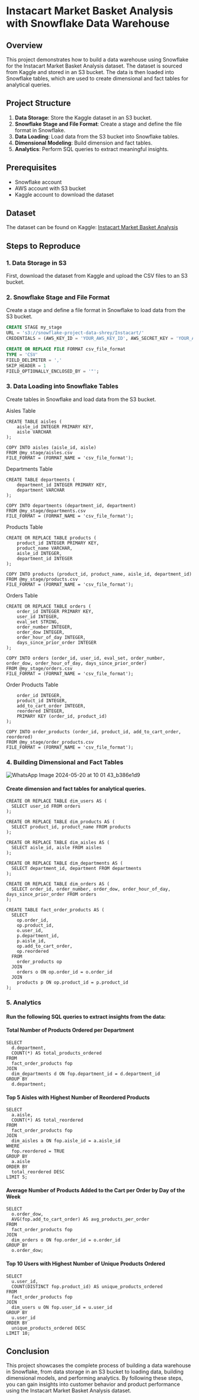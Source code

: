 # Instacart Market Basket Analysis with Snowflake Data Warehouse

## Overview

This project demonstrates how to build a data warehouse using Snowflake for the Instacart Market Basket Analysis dataset. The dataset is sourced from Kaggle and stored in an S3 bucket. The data is then loaded into Snowflake tables, which are used to create dimensional and fact tables for analytical queries.

## Project Structure

1. **Data Storage**: Store the Kaggle dataset in an S3 bucket.
2. **Snowflake Stage and File Format**: Create a stage and define the file format in Snowflake.
3. **Data Loading**: Load data from the S3 bucket into Snowflake tables.
4. **Dimensional Modeling**: Build dimension and fact tables.
5. **Analytics**: Perform SQL queries to extract meaningful insights.

## Prerequisites

- Snowflake account
- AWS account with S3 bucket
- Kaggle account to download the dataset

## Dataset

The dataset can be found on Kaggle: [Instacart Market Basket Analysis](https://www.kaggle.com/competitions/instacart-market-basket-analysis/data)

## Steps to Reproduce

### 1. Data Storage in S3

First, download the dataset from Kaggle and upload the CSV files to an S3 bucket.

### 2. Snowflake Stage and File Format

Create a stage and define a file format in Snowflake to load data from the S3 bucket.

```sql
CREATE STAGE my_stage
URL = 's3://snowflake-project-data-shrey/Instacart/'
CREDENTIALS = (AWS_KEY_ID = 'YOUR_AWS_KEY_ID', AWS_SECRET_KEY = 'YOUR_AWS_SECRET_KEY');

CREATE OR REPLACE FILE FORMAT csv_file_format
TYPE = 'CSV'
FIELD_DELIMITER = ','
SKIP_HEADER = 1
FIELD_OPTIONALLY_ENCLOSED_BY = '"';
```

### 3. Data Loading into Snowflake Tables

Create tables in Snowflake and load data from the S3 bucket.

Aisles Table
```
CREATE TABLE aisles (
    aisle_id INTEGER PRIMARY KEY,
    aisle VARCHAR
);

COPY INTO aisles (aisle_id, aisle)
FROM @my_stage/aisles.csv
FILE_FORMAT = (FORMAT_NAME = 'csv_file_format');
```

Departments Table
```
CREATE TABLE departments (
    department_id INTEGER PRIMARY KEY,
    department VARCHAR
);

COPY INTO departments (department_id, department)
FROM @my_stage/departments.csv
FILE_FORMAT = (FORMAT_NAME = 'csv_file_format');
```

Products Table
```
CREATE OR REPLACE TABLE products (
    product_id INTEGER PRIMARY KEY,
    product_name VARCHAR,
    aisle_id INTEGER,
    department_id INTEGER
);

COPY INTO products (product_id, product_name, aisle_id, department_id)
FROM @my_stage/products.csv
FILE_FORMAT = (FORMAT_NAME = 'csv_file_format');
```

Orders Table
```
CREATE OR REPLACE TABLE orders (
    order_id INTEGER PRIMARY KEY,
    user_id INTEGER,
    eval_set STRING,
    order_number INTEGER,
    order_dow INTEGER,
    order_hour_of_day INTEGER,
    days_since_prior_order INTEGER
);

COPY INTO orders (order_id, user_id, eval_set, order_number, order_dow, order_hour_of_day, days_since_prior_order)
FROM @my_stage/orders.csv
FILE_FORMAT = (FORMAT_NAME = 'csv_file_format');
```
Order Products Table

```CREATE OR REPLACE TABLE order_products (
    order_id INTEGER,
    product_id INTEGER,
    add_to_cart_order INTEGER,
    reordered INTEGER,
    PRIMARY KEY (order_id, product_id)
);

COPY INTO order_products (order_id, product_id, add_to_cart_order, reordered)
FROM @my_stage/order_products.csv
FILE_FORMAT = (FORMAT_NAME = 'csv_file_format');
```

### 4. Building Dimensional and Fact Tables

![WhatsApp Image 2024-05-20 at 10 01 43_b386e1d9](https://github.com/SHREYAS-SHETTY-KR/Instacart-Market-Basket-Analysis-with-Snowflake-Data-Warehouse/assets/79562771/5001d0f0-b551-45a6-9997-8e73e056cb8e)


#### Create dimension and fact tables for analytical queries.
```
CREATE OR REPLACE TABLE dim_users AS (
  SELECT user_id FROM orders
);

CREATE OR REPLACE TABLE dim_products AS (
  SELECT product_id, product_name FROM products
);

CREATE OR REPLACE TABLE dim_aisles AS (
  SELECT aisle_id, aisle FROM aisles
);

CREATE OR REPLACE TABLE dim_departments AS (
  SELECT department_id, department FROM departments
);

CREATE OR REPLACE TABLE dim_orders AS (
  SELECT order_id, order_number, order_dow, order_hour_of_day, days_since_prior_order FROM orders
);

CREATE TABLE fact_order_products AS (
  SELECT
    op.order_id,
    op.product_id,
    o.user_id,
    p.department_id,
    p.aisle_id,
    op.add_to_cart_order,
    op.reordered
  FROM
    order_products op
  JOIN
    orders o ON op.order_id = o.order_id
  JOIN
    products p ON op.product_id = p.product_id
);
```

### 5. Analytics
#### Run the following SQL queries to extract insights from the data:

#### Total Number of Products Ordered per Department
```
SELECT
  d.department,
  COUNT(*) AS total_products_ordered
FROM
  fact_order_products fop
JOIN
  dim_departments d ON fop.department_id = d.department_id
GROUP BY
  d.department;
```

#### Top 5 Aisles with Highest Number of Reordered Products
```
SELECT
  a.aisle,
  COUNT(*) AS total_reordered
FROM
  fact_order_products fop
JOIN
  dim_aisles a ON fop.aisle_id = a.aisle_id
WHERE
  fop.reordered = TRUE
GROUP BY
  a.aisle
ORDER BY
  total_reordered DESC
LIMIT 5;
```

#### Average Number of Products Added to the Cart per Order by Day of the Week
```
SELECT
  o.order_dow,
  AVG(fop.add_to_cart_order) AS avg_products_per_order
FROM
  fact_order_products fop
JOIN
  dim_orders o ON fop.order_id = o.order_id
GROUP BY
  o.order_dow;
```
#### Top 10 Users with Highest Number of Unique Products Ordered
```
SELECT
  u.user_id,
  COUNT(DISTINCT fop.product_id) AS unique_products_ordered
FROM
  fact_order_products fop
JOIN
  dim_users u ON fop.user_id = u.user_id
GROUP BY
  u.user_id
ORDER BY
  unique_products_ordered DESC
LIMIT 10;
```

## Conclusion
This project showcases the complete process of building a data warehouse in Snowflake, from data storage in an S3 bucket to loading data, building dimensional models, and performing analytics. By following these steps, you can gain insights into customer behavior and product performance using the Instacart Market Basket Analysis dataset.


